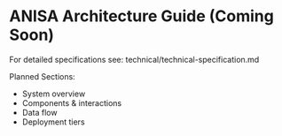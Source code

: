 # ANISA Architecture Guide (Coming Soon)

For detailed specifications see: technical/technical-specification.md

Planned Sections:
- System overview
- Components & interactions
- Data flow
- Deployment tiers


